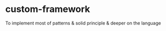# custom-framework
To implement most of patterns &amp; solid principle &amp; deeper on the language
